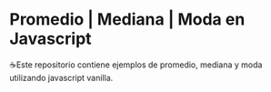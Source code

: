 # Promedio | Mediana | Moda en Javascript

:coffee:Este repositorio contiene ejemplos de promedio, mediana y moda utilizando javascript vanilla.


